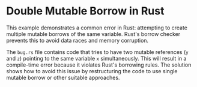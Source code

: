 # Double Mutable Borrow in Rust
This example demonstrates a common error in Rust: attempting to create multiple mutable borrows of the same variable.  Rust's borrow checker prevents this to avoid data races and memory corruption.

The `bug.rs` file contains code that tries to have two mutable references (`y` and `z`) pointing to the same variable `x` simultaneously. This will result in a compile-time error because it violates Rust's borrowing rules. The solution shows how to avoid this issue by restructuring the code to use single mutable borrow or other suitable approaches.